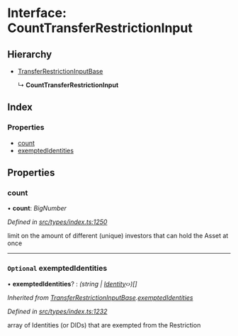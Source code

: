 # Interface: CountTransferRestrictionInput

## Hierarchy

* [TransferRestrictionInputBase](transferrestrictioninputbase.md)

  ↳ **CountTransferRestrictionInput**

## Index

### Properties

* [count](counttransferrestrictioninput.md#count)
* [exemptedIdentities](counttransferrestrictioninput.md#optional-exemptedidentities)

## Properties

###  count

• **count**: *BigNumber*

*Defined in [src/types/index.ts:1250](https://github.com/PolymathNetwork/polymesh-sdk/blob/4f2fd432/src/types/index.ts#L1250)*

limit on the amount of different (unique) investors that can hold the Asset at once

___

### `Optional` exemptedIdentities

• **exemptedIdentities**? : *(string | [Identity](../classes/identity.md)‹›)[]*

*Inherited from [TransferRestrictionInputBase](transferrestrictioninputbase.md).[exemptedIdentities](transferrestrictioninputbase.md#optional-exemptedidentities)*

*Defined in [src/types/index.ts:1232](https://github.com/PolymathNetwork/polymesh-sdk/blob/4f2fd432/src/types/index.ts#L1232)*

array of Identities (or DIDs) that are exempted from the Restriction
